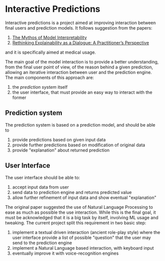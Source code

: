 # Interactive Predictions
Interactive predictions is a project aimed at improving interaction between final users and prediction models.
It follows suggestion from the papers:
  1. [The Mythos of Model Interpretability](https://dl.acm.org/doi/pdf/10.1145/3236386.3241340)
  2. [Rethinking Explainability as a Dialogue: A Practitioner’s Perspective](https://arxiv.org/pdf/2202.01875.pdf)

and it is specifically aimed at medical usage.

The main goal of the model interaction is to provide a better understanding, from the final user point of view, of the reason behind a given prediction, allowing an iterative interaction between user and the prediction engine.
The main components of this approach are:
  1. the *prediction system* itself
  2. the user interface, that must provide an easy way to interact with the former

## Prediction system
The prediction system is based on a prediction model, and should be able to
  1. provide predictions based on given input data
  2. provide further predictions based on modification of original data
  3. provide "explanation" about returned prediction

## User Interface
The user interface should be able to:
  1. accept input data from user
  2. send data to prediction engine and returns predicted value
  3. allow further refinement of input data and show eventual "explanation"

The original paper suggested the use of Natural Language Processing to ease as much as possible the use interaction. While this is the final goal, it must be acknowledged that it is a big task by itself, involving ML usage and tweaking. The current project split this requirement in two basic step:
  1. implement a textual driven interaction (ancient role-play style) where the user interface provide a list of possible "question" that the user may send to the prediction engine
  2. implement a Natural Language based interaction, with keyboard input
  3. eventually improve it with voice-recognition engines



